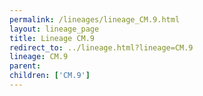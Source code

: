 ```yaml
---
permalink: /lineages/lineage_CM.9.html
layout: lineage_page
title: Lineage CM.9
redirect_to: ../lineage.html?lineage=CM.9
lineage: CM.9
parent: 
children: ['CM.9']
---
```

